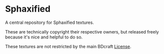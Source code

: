 Sphaxified
==========

A central repository for Sphaxified textures.

These are technically copyright their respective owners, but released freely because it's nice and helpful to do so.

These textures are not restricted by the main BDcraft [License](http://bdcraft.net/license-terms-of-use).
